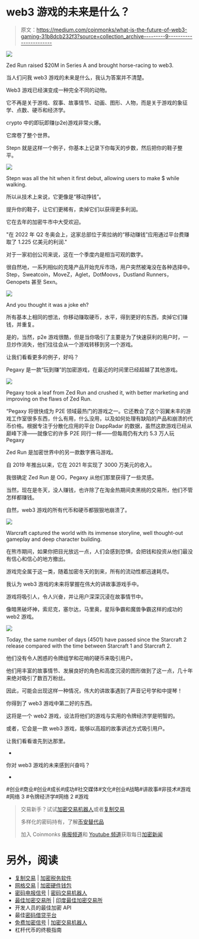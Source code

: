 # web3 游戏的未来是什么？

> 原文：<https://medium.com/coinmonks/what-is-the-future-of-web3-gaming-31b8dcb232f3?source=collection_archive---------9----------------------->

![](img/a6d6a55168f26f69d89da5c5090546ac.png)

Zed Run raised $20M in Series A and brought horse-racing to web3.

当人们问我 web3 游戏的未来是什么，我认为答案并不清楚。

Web3 游戏已经演变成一种完全不同的动物。

它不再是关于游戏、叙事、故事情节、动画、图形、人物，而是关于游戏的象征学、点数、硬币和经济学。

crypto 中的即玩即赚(p2e)游戏非常火爆。

它席卷了整个世界。

Stepn 就是这样一个例子，你基本上记录下你每天的步数，然后把你的鞋子整平。

![](img/6fe736252c50251cf0b63713de2625b0.png)

Stepn was all the hit when it first debut, allowing users to make $ while walking.

所以从技术上来说，它更像是“移动挣钱”。

提升你的鞋子，让它们更稀有，卖掉它们以获得更多利润。

它在去年的加密牛市中大受欢迎。

"在 2022 年 Q2 冬奥会上，这家总部位于索拉纳的“移动赚钱”应用通过平台费赚取了 1.225 亿美元的利润."

对于一家初创公司来说，这在一个季度内是相当可观的数字。

很自然地，一系列相似的克隆产品开始充斥市场，用户突然被淹没在各种选择中。Step，Sweatcoin，MoveZ，Aglet，DotMoovs，Dustland Runners，Genopets 甚至 Sexn。

![](img/ffaa339927a430fdfc4ee70bc26f5ce2.png)

And you thought it was a joke eh?

所有基本上相同的想法，你移动赚取硬币，水平，得到更好的东西，卖掉它们赚钱，并重复。

是的，当然，p2e 游戏很酷，但是当你吸引了主要是为了快速获利的用户时，一旦炒作消失，他们往往会从一个游戏转移到另一个游戏。

让我们看看更多的例子，好吗？

Pegaxy 是一款“玩到赚”的加密游戏，在最近的时间里已经超越了其他游戏。

![](img/7a7e5868cd1f243a6a83fb00a99ce540.png)

Pegaxy took a leaf from Zed Run and crushed it, with better marketing and improving on the flaws of Zed Run.

“Pegaxy 将很快成为 P2E 领域最热门的游戏之一。它还教会了这个羽翼未丰的游戏工作室很多东西，什么有用，什么没用，以及如何处理有缺陷的产品和崩溃的代币价格。根据专注于分散化应用的平台 DappRadar 的数据，虽然这款游戏已经从巅峰下滑——就像它的许多 P2E 同行一样——但每周仍有大约 5.3 万人玩 Pegaxy

Zed Run 是加密世界中的另一款数字赛马游戏。

自 2019 年推出以来，它在 2021 年实现了 3000 万美元的收入。

我很确定 Zed Run 是 OG，Pegaxy 从他们那里获得了一些灵感。

当然，现在是冬天，没人赚钱，也许除了在淘金热期间卖黑桃的交易所，他们不管怎样都赚钱。

自然，web3 游戏的所有代币和硬币都狠狠地崩溃了。

![](img/85a459c2534dd33ea7c090c70a27d664.png)

Warcraft captured the world with its immense storyline, well thought-out gameplay and deep character building.

在熊市期间，如果你把目光放远一点，人们会感到恐惧，会把钱和投资从他们最没有信心和信心的地方撤出。

游戏完全属于这一类，随着加密冬天的到来，所有的流动性都迅速耗尽。

我认为 web3 游戏的未来将掌握在伟大的讲故事游戏手中。

游戏将吸引人，令人兴奋，并让用户深深沉浸在故事情节中。

像暗黑破坏神，索尼克，塞尔达，马里奥，星际争霸和魔兽争霸这样的成功的 web2 游戏。

![](img/5ae485ddb13c70acfb652a25cadb9aab.png)

Today, the same number of days (4501) have passed since the Starcraft 2 release compared with the time between Starcraft 1 and Starcraft 2.

他们没有令人困惑的令牌组学和花哨的硬币来吸引用户。

他们用丰富的故事情节、发展良好的角色和高度沉浸的图形做到了这一点，几十年来绝对吸引了数百万粉丝。

因此，可能会出现这样一种情况，伟大的讲故事遇到了声音记号学和中提琴！

你得到了 web3 游戏中第二好的东西。

这将是一个 web2 游戏，设法将他们的游戏与实用的令牌经济学是明智的。

或者，它会是一款 web3 游戏，能够以高超的故事讲述方式吸引用户。

让我们看看谁先到达那里。

-

你对 web3 游戏的未来感到兴奋吗？

-

#创业#商业#创业#成长#成功#社交媒体#文化#创业#战略#讲故事#非技术#游戏#网络 3 #令牌经济学#网络 2 #游戏

> 交易新手？试试[加密交易机器人](/coinmonks/crypto-trading-bot-c2ffce8acb2a)或者[复制交易](/coinmonks/top-10-crypto-copy-trading-platforms-for-beginners-d0c37c7d698c)
> 
> 多样化的密码持有，了解[币安替代品](https://coincodecap.com/binance-alternatives)
> 
> 加入 Coinmonks [电报频道](https://t.me/coincodecap)和 [Youtube 频道](https://www.youtube.com/c/coinmonks/videos)获取每日[加密新闻](http://coincodecap.com/)

# 另外，阅读

*   [复制交易](/coinmonks/top-10-crypto-copy-trading-platforms-for-beginners-d0c37c7d698c) | [加密税务软件](/coinmonks/crypto-tax-software-ed4b4810e338)
*   [网格交易](https://coincodecap.com/grid-trading) | [加密硬件钱包](/coinmonks/the-best-cryptocurrency-hardware-wallets-of-2020-e28b1c124069)
*   [密码电报信号](/coinmonks/top-3-telegram-channels-for-crypto-traders-in-2021-8385f4411ff4) | [密码交易机器人](/coinmonks/crypto-trading-bot-c2ffce8acb2a)
*   [最佳加密交易所](/coinmonks/crypto-exchange-dd2f9d6f3769) | [印度最佳加密交易所](/coinmonks/bitcoin-exchange-in-india-7f1fe79715c9)
*   开发人员的最佳加密 API
*   最佳[密码借贷平台](/coinmonks/top-5-crypto-lending-platforms-in-2020-that-you-need-to-know-a1b675cec3fa)
*   [免费加密信号](/coinmonks/free-crypto-signals-48b25e61a8da) | [加密交易机器人](/coinmonks/crypto-trading-bot-c2ffce8acb2a)
*   杠杆代币的终极指南